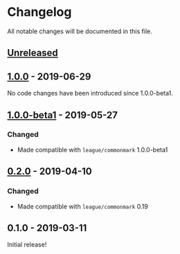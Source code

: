 # Changelog

All notable changes will be documented in this file.

## [Unreleased][unreleased]

## [1.0.0] - 2019-06-29

No code changes have been introduced since 1.0.0-beta1.

## [1.0.0-beta1] - 2019-05-27

### Changed

 - Made compatible with `league/commonmark` 1.0.0-beta1

## [0.2.0] - 2019-04-10

### Changed

 - Made compatible with `league/commonmark` 0.19

## 0.1.0 - 2019-03-11

Initial release!

[unreleased]: https://github.com/thephpleague/commonmark-ext-inlines-only/compare/v1.0.0...HEAD
[1.0.0]: https://github.com/thephpleague/commonmark-ext-inlines-only/compare/v1.0.0-beta1...v1.0.0
[1.0.0-beta1]: https://github.com/thephpleague/commonmark-ext-inlines-only/compare/v0.2.0...v1.0.0-beta1
[0.2.0]: https://github.com/thephpleague/commonmark-ext-inlines-only/compare/v0.1.0...v0.2.0
